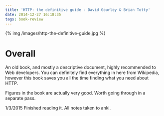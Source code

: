 ```yaml
---
title: 'HTTP: the definitive guide - David Gourley & Brian Totty' 
date: 2014-12-27 16:18:35
tags: book-review
---
```


{% img /images/http-the-definitive-guide.jpg %}

Overall
===
An old book, and mostly a descriptive document, highly recommended to Web developers. You can definitely find everything in here from Wikipedia, however this book saves you all the time finding what you need about HTTP.

Figures in the book are actually very good. Worth going through in a separate pass.

1/3/2015 Finished reading it. All notes taken to anki.
